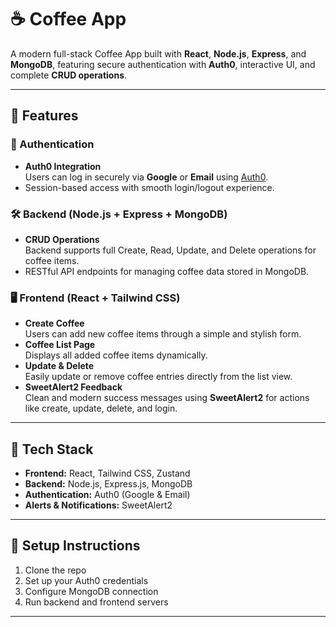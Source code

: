 


# ☕ Coffee App

A modern full-stack Coffee App built with **React**, **Node.js**, **Express**, and **MongoDB**, featuring secure authentication with **Auth0**, interactive UI, and complete **CRUD operations**.

---

## 🚀 Features

### 🔐 Authentication
- **Auth0 Integration**  
  Users can log in securely via **Google** or **Email** using [Auth0](https://auth0.com/).
- Session-based access with smooth login/logout experience.

### 🛠️ Backend (Node.js + Express + MongoDB)
- **CRUD Operations**  
  Backend supports full Create, Read, Update, and Delete operations for coffee items.
- RESTful API endpoints for managing coffee data stored in MongoDB.

### 🖥️ Frontend (React + Tailwind CSS)
- **Create Coffee**  
  Users can add new coffee items through a simple and stylish form.
- **Coffee List Page**  
  Displays all added coffee items dynamically.
- **Update & Delete**  
  Easily update or remove coffee entries directly from the list view.
- **SweetAlert2 Feedback**  
  Clean and modern success messages using **SweetAlert2** for actions like create, update, delete, and login.

---

## 📁 Tech Stack

- **Frontend:** React, Tailwind CSS, Zustand  
- **Backend:** Node.js, Express.js, MongoDB  
- **Authentication:** Auth0 (Google & Email)  
- **Alerts & Notifications:** SweetAlert2

---



## 📌 Setup Instructions

1. Clone the repo  
2. Set up your Auth0 credentials  
3. Configure MongoDB connection  
4. Run backend and frontend servers

---
